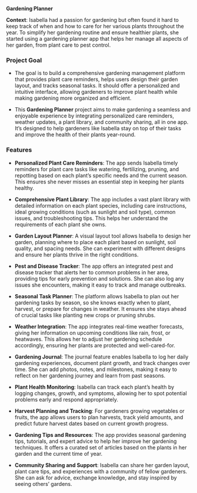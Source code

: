 **Gardening Planner**

**Context**: Isabella had a passion for gardening but often found it hard to keep track of when and how to care for her various plants throughout the year. To simplify her gardening routine and ensure healthier plants, she started using a gardening planner app that helps her manage all aspects of her garden, from plant care to pest control.

### **Project Goal**

- The goal is to build a comprehensive gardening management platform that provides plant care reminders, helps users design their garden layout, and tracks seasonal tasks. It should offer a personalized and intuitive interface, allowing gardeners to improve plant health while making gardening more organized and efficient.

- This **Gardening Planner** project aims to make gardening a seamless and enjoyable experience by integrating personalized care reminders, weather updates, a plant library, and community sharing, all in one app. It’s designed to help gardeners like Isabella stay on top of their tasks and improve the health of their plants year-round.

### **Features**

- **Personalized Plant Care Reminders**: The app sends Isabella timely reminders for plant care tasks like watering, fertilizing, pruning, and repotting based on each plant’s specific needs and the current season. This ensures she never misses an essential step in keeping her plants healthy.

- **Comprehensive Plant Library**: The app includes a vast plant library with detailed information on each plant species, including care instructions, ideal growing conditions (such as sunlight and soil type), common issues, and troubleshooting tips. This helps her understand the requirements of each plant she owns.

- **Garden Layout Planner**: A visual layout tool allows Isabella to design her garden, planning where to place each plant based on sunlight, soil quality, and spacing needs. She can experiment with different designs and ensure her plants thrive in the right conditions.

- **Pest and Disease Tracker**: The app offers an integrated pest and disease tracker that alerts her to common problems in her area, providing tips for early prevention and solutions. She can also log any issues she encounters, making it easy to track and manage outbreaks.

- **Seasonal Task Planner**: The platform allows Isabella to plan out her gardening tasks by season, so she knows exactly when to plant, harvest, or prepare for changes in weather. It ensures she stays ahead of crucial tasks like planting new crops or pruning shrubs.

- **Weather Integration**: The app integrates real-time weather forecasts, giving her information on upcoming conditions like rain, frost, or heatwaves. This allows her to adjust her gardening schedule accordingly, ensuring her plants are protected and well-cared-for.

- **Gardening Journal**: The journal feature enables Isabella to log her daily gardening experiences, document plant growth, and track changes over time. She can add photos, notes, and milestones, making it easy to reflect on her gardening journey and learn from past seasons.

- **Plant Health Monitoring**: Isabella can track each plant’s health by logging changes, growth, and symptoms, allowing her to spot potential problems early and respond appropriately.

- **Harvest Planning and Tracking**: For gardeners growing vegetables or fruits, the app allows users to plan harvests, track yield amounts, and predict future harvest dates based on current growth progress.

- **Gardening Tips and Resources**: The app provides seasonal gardening tips, tutorials, and expert advice to help her improve her gardening techniques. It offers a curated set of articles based on the plants in her garden and the current time of year.

- **Community Sharing and Support**: Isabella can share her garden layout, plant care tips, and experiences with a community of fellow gardeners. She can ask for advice, exchange knowledge, and stay inspired by seeing others’ gardens.
